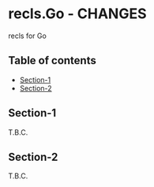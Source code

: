 # recls.Go - CHANGES <!-- omit in toc -->

recls for Go

## Table of contents <!-- omit in toc -->

- [Section-1](#section-1)
- [Section-2](#section-2)


## Section-1

T.B.C.


## Section-2

T.B.C.


